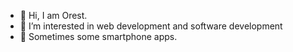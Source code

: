 - :koala: Hi, I am Orest.
- 👀 I’m interested in web development and software development
- :paw_prints: Sometimes some smartphone apps.
<!---
orestiiik/orestiiik is a ✨ special ✨ repository because its `README.md` (this file) appears on your GitHub profile.
You can click the Preview link to take a look at your changes.
--->
